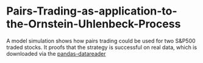 # Pairs-Trading-as-application-to-the-Ornstein-Uhlenbeck-Process
 A model simulation shows how pairs trading could be used for two S&amp;P500 traded stocks. It proofs that the strategy is successful on real data, which is downloaded via the
 [pandas-datareader](https://pandas-datareader.readthedocs.io/en/latest/) 
